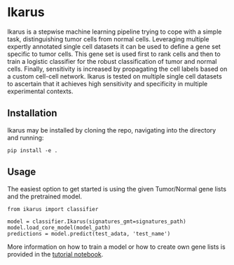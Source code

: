 # Ikarus
Ikarus is a stepwise machine learning pipeline trying to cope with a simple task, distinguishing tumor cells from normal cells. Leveraging multiple expertly annotated single cell datasets it can be used to define a gene set specific to tumor cells. This gene set is used first to rank cells and then to train a logistic classifier for the robust classification of tumor and normal cells. Finally, sensitivity is increased by propagating the cell labels based on a custom cell-cell network. Ikarus is tested on multiple single cell datasets to ascertain that it achieves high sensitivity and specificity in multiple experimental contexts. 


## Installation
Ikarus may be installed by cloning the repo, navigating into the directory and running:
```
pip install -e .
```


## Usage
The easiest option to get started is using the given Tumor/Normal gene lists and the pretrained model.
```
from ikarus import classifier

model = classifier.Ikarus(signatures_gmt=signatures_path)
model.load_core_model(model_path)
predictions = model.predict(test_adata, 'test_name')
```

More information on how to train a model or how to create own gene lists is provided in the [tutorial notebook](tutorial.ipynb).
